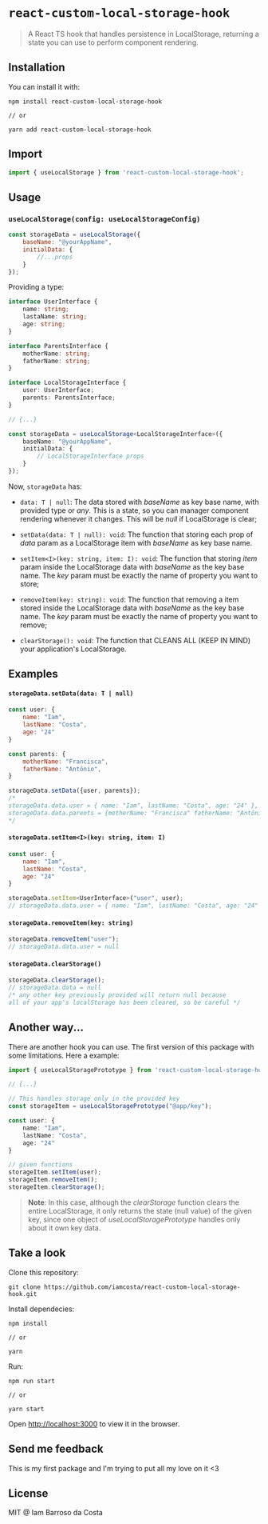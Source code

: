 # `react-custom-local-storage-hook`

> A React TS hook that handles persistence in LocalStorage, returning a state you can use to perform component rendering.

## Installation

You can install it with:

```
npm install react-custom-local-storage-hook

// or

yarn add react-custom-local-storage-hook
```

## Import

```js
import { useLocalStorage } from 'react-custom-local-storage-hook';
```

## Usage
### `useLocalStorage(config: useLocalStorageConfig)`
```js
const storageData = useLocalStorage({
    baseName: "@yourAppName",
    initialData: {
        //...props
    }
});
```
Providing a type:
```typescript
interface UserInterface {
    name: string;
    lastaName: string;
    age: string;
}

interface ParentsInterface {
    motherName: string;
    fatherName: string;
}

interface LocalStorageInterface {
    user: UserInterface;
    parents: ParentsInterface;
}

// {...}

const storageData = useLocalStorage<LocalStorageInterface>({
    baseName: "@yourAppName",
    initialData: {
        // LocalStorageInterface props
    }
});
```

Now, `storageData` has:

- `data: T | null`: The data stored with <i>baseName</i> as key base name, with provided type or <i>any</i>. This is a state, so you can manager component rendering whenever it changes. This will be <i>null</i> if LocalStorage is clear;

- `setData(data: T | null): void`: The function that storing each prop of <i>data</i> param as a LocalStorage item with <i>baseName</i> as key base name. 

- `setItem<I>(key: string, item: I): void`: The function that storing <i>item</i> param inside the LocalStorage data with <i>baseName</i> as the key base name. The <i>key</i> param must be exactly the name of property you want to store;

- `removeItem(key: string): void`: The function that removing a item stored inside the LocalStorage data with <i>baseName</i> as the key base name. The <i>key</i> param must be exactly the name of property you want to remove;

- `clearStorage(): void`: The function that CLEANS ALL (KEEP IN MIND) your application's LocalStorage.

## Examples

#### `storageData.setData(data: T | null)`
```js
const user: {
    name: "Iam",
    lastName: "Costa",
    age: "24"
}

const parents: {
    motherName: "Francisca",
    fatherName: "Antônio",
}

storageData.setData({user, parents});
/* 
storageData.data.user = { name: "Iam", lastName: "Costa", age: "24" },
storageData.data.parents = {motherName: "Francisca" fatherName: "Antônio"}
*/
```

#### `storageData.setItem<I>(key: string, item: I)`
```js
const user: {
    name: "Iam",
    lastName: "Costa",
    age: "24"
}

storageData.setItem<UserInterface>("user", user);
// storageData.data.user = { name: "Iam", lastName: "Costa", age: "24" }
```

#### `storageData.removeItem(key: string)`
```js
storageData.removeItem("user");
// storageData.data.user = null
```

#### `storageData.clearStorage()`
```js
storageData.clearStorage();
// storageData.data = null
/* any other key previously provided will return null because 
all of your app's localStorage has been cleared, so be careful */
```


## Another way...
There are another hook you can use. The first version of this package with some limitations. Here a example:

```typescript
import { useLocalStoragePrototype } from 'react-custom-local-storage-hook/prototype'

// {...}

// This handles storage only in the provided key
const storageItem = useLocalStoragePrototype("@app/key");

const user: {
    name: "Iam",
    lastName: "Costa",
    age: "24"
}

// given functions
storageItem.setItem(user);
storageItem.removeItem();
storageItem.clearStorage();
```
>**Note**: In this case, although the <i>clearStorage</i> function clears the entire LocalStorage, it only returns the state (null value) of the given key, since one object of <i>useLocalStoragePrototype</i> handles only about it own key data.

## Take a look

Clone this repository:
```
git clone https://github.com/iamcosta/react-custom-local-storage-hook.git
```
Install dependecies:
```
npm install

// or 

yarn
```
Run:
```
npm run start

// or 

yarn start
```
Open [http://localhost:3000](http://localhost:3000) to view it in the browser.

## Send me feedback
This is my first package and I'm trying to put all my love on it <3

## License

MIT @ Iam Barroso da Costa
